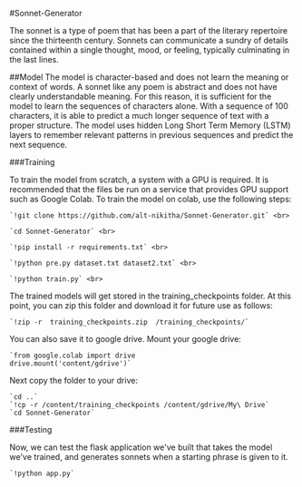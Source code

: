 #Sonnet-Generator

The sonnet is a type of poem that has been a part of the literary repertoire since the thirteenth century. 
Sonnets can communicate a sundry of details contained within a single thought, mood, or feeling, typically culminating in the last lines. 

##Model 
The model is character-based and does not learn the meaning or context of words. A sonnet like any poem is abstract and does not have clearly understandable meaning. For this reason, it is sufficient for the model to learn the sequences of characters alone. With a sequence of 100 characters, it is able to predict a much longer sequence of text with a proper structure. The model uses hidden Long Short Term Memory (LSTM) layers to remember relevant patterns in previous sequences and predict the next sequence. 

###Training

To train the model from scratch, a system with a GPU is required. It is recommended that the files be run on a service that provides GPU support such as Google Colab. To train the model on colab, use the following steps:

    `!git clone https://github.com/alt-nikitha/Sonnet-Generator.git` <br>

    `cd Sonnet-Generator` <br>

    `!pip install -r requirements.txt` <br>

    `!python pre.py dataset.txt dataset2.txt` <br>

    `!python train.py` <br>

The trained models will get stored in the training_checkpoints folder. At this point, you can zip this folder and download it for future use as follows:


    `!zip -r  training_checkpoints.zip  /training_checkpoints/`

You can also save it to google drive. Mount your google drive:
    
    `from google.colab import drive
    drive.mount('content/gdrive')`

Next copy the folder to your drive:

    `cd ..`
    `!cp -r /content/training_checkpoints /content/gdrive/My\ Drive`
    `cd Sonnet-Generator` 

###Testing

Now, we can test the flask application we've built that takes the model we've trained, and generates sonnets when a starting phrase is given to it.

    `!python app.py`
    

    











